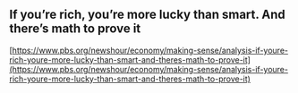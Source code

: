 ## If you’re rich, you’re more lucky than smart. And there’s math to prove it
  
  [https://www.pbs.org/newshour/economy/making-sense/analysis-if-youre-rich-youre-more-lucky-than-smart-and-theres-math-to-prove-it](https://www.pbs.org/newshour/economy/making-sense/analysis-if-youre-rich-youre-more-lucky-than-smart-and-theres-math-to-prove-it)